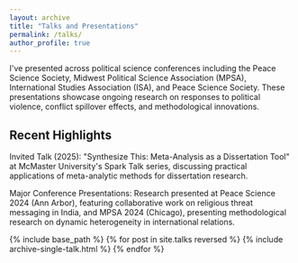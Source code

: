 ```yaml
---
layout: archive
title: "Talks and Presentations"
permalink: /talks/
author_profile: true
---
```


I've presented across political science conferences including the Peace Science Society, Midwest Political Science Association (MPSA), International Studies Association (ISA), and Peace Science Society. These presentations showcase ongoing research on responses to political violence, conflict spillover effects, and methodological innovations.

## Recent Highlights

Invited Talk (2025): "Synthesize This: Meta-Analysis as a Dissertation Tool" at McMaster University's Spark Talk series, discussing practical applications of meta-analytic methods for dissertation research.

Major Conference Presentations: Research presented at Peace Science 2024 (Ann Arbor), featuring collaborative work on religious threat messaging in India, and MPSA 2024 (Chicago), presenting methodological research on dynamic heterogeneity in international relations.

{% include base_path %}
{% for post in site.talks reversed %}
  {% include archive-single-talk.html %}
{% endfor %}
